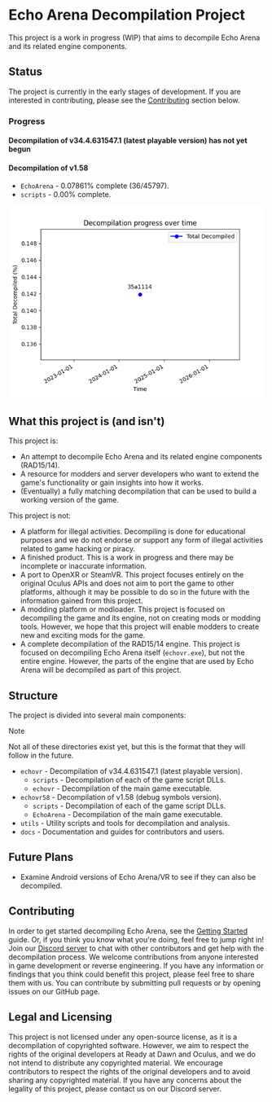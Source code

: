 # Echo Arena Decompilation Project

This project is a work in progress (WIP) that aims to decompile Echo Arena and its related engine components.

## Status

The project is currently in the early stages of development. If you are interested in contributing, please see the [Contributing](#contributing) section below.

### Progress

#### Decompilation of v34.4.631547.1 (latest playable version) has not yet begun

#### Decompilation of v1.58

- `EchoArena` - 0.07861% complete (36/45797).
- `scripts` - 0.00% complete.

![Progress graph](docs/graphs/graph3.png)

## What this project is (and isn't)

This project is:

- An attempt to decompile Echo Arena and its related engine components (RAD15/14).
- A resource for modders and server developers who want to extend the game's functionality or gain insights into how it works.
- (Eventually) a fully matching decompilation that can be used to build a working version of the game.

This project is not:

- A platform for illegal activities. Decompiling is done for educational purposes and we do not endorse or support any form of illegal activities related to game hacking or piracy.
- A finished product. This is a work in progress and there may be incomplete or inaccurate information.
- A port to OpenXR or SteamVR. This project focuses entirely on the original Oculus APIs and does not aim to port the game to other platforms, although it may be possible to do so in the future with the information gained from this project.
- A modding platform or modloader. This project is focused on decompiling the game and its engine, not on creating mods or modding tools. However, we hope that this project will enable modders to create new and exciting mods for the game.
- A complete decompilation of the RAD15/14 engine. This project is focused on decompiling Echo Arena itself (`echovr.exe`), but not the entire engine. However, the parts of the engine that are used by Echo Arena will be decompiled as part of this project.

## Structure

The project is divided into several main components:

> [!NOTE]
> Not all of these directories exist yet, but this is the format that they will follow in the future.

- `echovr` - Decompilation of v34.4.631547.1 (latest playable version).
  - `scripts` - Decompilation of each of the game script DLLs.
  - `echovr` - Decompilation of the main game executable.
- `echovr58` - Decompilation of v1.58 (debug symbols version).
  - `scripts` - Decompilation of each of the game script DLLs.
  - `EchoArena` - Decompilation of the main game executable.
- `utils` - Utility scripts and tools for decompilation and analysis.
- `docs` - Documentation and guides for contributors and users.

## Future Plans

- Examine Android versions of Echo Arena/VR to see if they can also be decompiled.

## Contributing

In order to get started decompiling Echo Arena, see the [Getting Started](docs/gettingstarted.md) guide. Or, if you think you know what you're doing, feel free to jump right in! Join our [Discord server](https://discord.gg/f57yNaJmRg) to chat with other contributors and get help with the decompilation process. We welcome contributions from anyone interested in game development or reverse engineering. If you have any information or findings that you think could benefit this project, please feel free to share them with us. You can contribute by submitting pull requests or by opening issues on our GitHub page.

## Legal and Licensing

This project is not licensed under any open-source license, as it is a decompilation of copyrighted software. However, we aim to respect the rights of the original developers at Ready at Dawn and Oculus, and we do not intend to distribute any copyrighted material. We encourage contributors to respect the rights of the original developers and to avoid sharing any copyrighted material. If you have any concerns about the legality of this project, please contact us on our Discord server.
